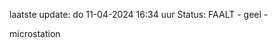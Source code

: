 laatste update: 
do 11-04-2024 16:34   uur 
Status: FAALT - geel - 
<div class="service Y">microstation</div>